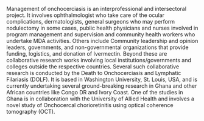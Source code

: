 Management of onchocerciasis is an interprofessional and intersectoral project. It involves ophthalmologist who take care of the ocular complications, dermatologists, general surgeons who may perform nodulectomy in some cases, public health physicians and nurses involved in program management and supervision and community health workers who undertake MDA activities. Others include Community leadership and opinion leaders, governments, and non-governmental organizations that provide funding, logistics, and donation of Ivermectin. Beyond these are collaborative research works involving local institutions/governments and colleges outside the respective countries. Several such collaborative research is conducted by the Death to Onchocerciasis and Lymphatic Filariasis (DOLF). It is based in Washington University, St. Louis, USA, and is currently undertaking several ground-breaking research in Ghana and other African countries like Congo DR and Ivory Coast. One of the studies in Ghana is in collaboration with the University of Allied Health and involves a novel study of Onchocercal chorioretinitis using optical coherence tomography (OCT).